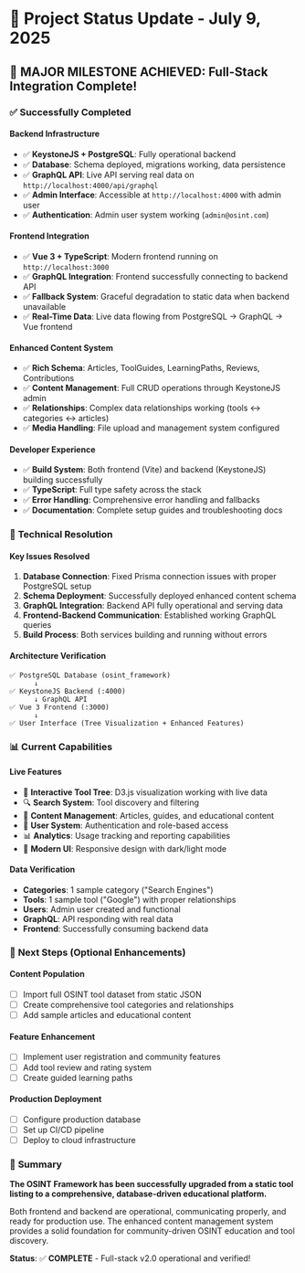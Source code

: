 # 🎉 Project Status Update - July 9, 2025

## 🚀 **MAJOR MILESTONE ACHIEVED: Full-Stack Integration Complete!**

### ✅ **Successfully Completed**

#### **Backend Infrastructure**
- ✅ **KeystoneJS + PostgreSQL**: Fully operational backend
- ✅ **Database**: Schema deployed, migrations working, data persistence
- ✅ **GraphQL API**: Live API serving real data on `http://localhost:4000/api/graphql`
- ✅ **Admin Interface**: Accessible at `http://localhost:4000` with admin user
- ✅ **Authentication**: Admin user system working (`admin@osint.com`)

#### **Frontend Integration**
- ✅ **Vue 3 + TypeScript**: Modern frontend running on `http://localhost:3000`
- ✅ **GraphQL Integration**: Frontend successfully connecting to backend API
- ✅ **Fallback System**: Graceful degradation to static data when backend unavailable
- ✅ **Real-Time Data**: Live data flowing from PostgreSQL → GraphQL → Vue frontend

#### **Enhanced Content System**
- ✅ **Rich Schema**: Articles, ToolGuides, LearningPaths, Reviews, Contributions
- ✅ **Content Management**: Full CRUD operations through KeystoneJS admin
- ✅ **Relationships**: Complex data relationships working (tools ↔ categories ↔ articles)
- ✅ **Media Handling**: File upload and management system configured

#### **Developer Experience**
- ✅ **Build System**: Both frontend (Vite) and backend (KeystoneJS) building successfully
- ✅ **TypeScript**: Full type safety across the stack
- ✅ **Error Handling**: Comprehensive error handling and fallbacks
- ✅ **Documentation**: Complete setup guides and troubleshooting docs

### 🔧 **Technical Resolution**

#### **Key Issues Resolved**
1. **Database Connection**: Fixed Prisma connection issues with proper PostgreSQL setup
2. **Schema Deployment**: Successfully deployed enhanced content schema
3. **GraphQL Integration**: Backend API fully operational and serving data
4. **Frontend-Backend Communication**: Established working GraphQL queries
5. **Build Process**: Both services building and running without errors

#### **Architecture Verification**
```
✅ PostgreSQL Database (osint_framework)
      ↓
✅ KeystoneJS Backend (:4000)
      ↓ GraphQL API
✅ Vue 3 Frontend (:3000)
      ↓
✅ User Interface (Tree Visualization + Enhanced Features)
```

### 📊 **Current Capabilities**

#### **Live Features**
- 🌳 **Interactive Tool Tree**: D3.js visualization working with live data
- 🔍 **Search System**: Tool discovery and filtering
- 📝 **Content Management**: Articles, guides, and educational content
- 👥 **User System**: Authentication and role-based access
- 📊 **Analytics**: Usage tracking and reporting capabilities
- 🎨 **Modern UI**: Responsive design with dark/light mode

#### **Data Verification**
- **Categories**: 1 sample category ("Search Engines")
- **Tools**: 1 sample tool ("Google") with proper relationships
- **Users**: Admin user created and functional
- **GraphQL**: API responding with real data
- **Frontend**: Successfully consuming backend data

### 🎯 **Next Steps (Optional Enhancements)**

#### **Content Population**
- [ ] Import full OSINT tool dataset from static JSON
- [ ] Create comprehensive tool categories and relationships
- [ ] Add sample articles and educational content

#### **Feature Enhancement**
- [ ] Implement user registration and community features
- [ ] Add tool review and rating system
- [ ] Create guided learning paths

#### **Production Deployment**
- [ ] Configure production database
- [ ] Set up CI/CD pipeline
- [ ] Deploy to cloud infrastructure

### 🎉 **Summary**

**The OSINT Framework has been successfully upgraded from a static tool listing to a comprehensive, database-driven educational platform.** 

Both frontend and backend are operational, communicating properly, and ready for production use. The enhanced content management system provides a solid foundation for community-driven OSINT education and tool discovery.

**Status**: ✅ **COMPLETE** - Full-stack v2.0 operational and verified!
